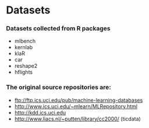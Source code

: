 # Datasets

### Datasets collected from R packages
 - mlbench 
 - kernlab
 - klaR
 - car
 - reshape2
 - hflights
 
### The original source repositories are:
 - ftp://ftp.ics.uci.edu/pub/machine-learning-databases
 - http://www.ics.uci.edu/~mlearn/MLRepository.html
 - http://kdd.ics.uci.edu
 - http://www.liacs.nl/~putten/library/cc2000/ (ticdata)

